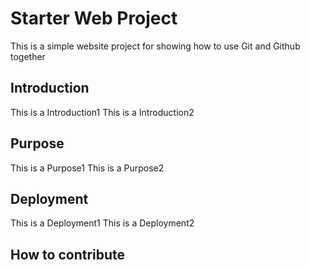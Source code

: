 # Starter Web Project

This is a simple website project for
showing how to use Git and Github together

## Introduction
This is a Introduction1
This is a Introduction2

## Purpose
This is a Purpose1
This is a Purpose2


## Deployment
This is a Deployment1
This is a Deployment2

## How to contribute